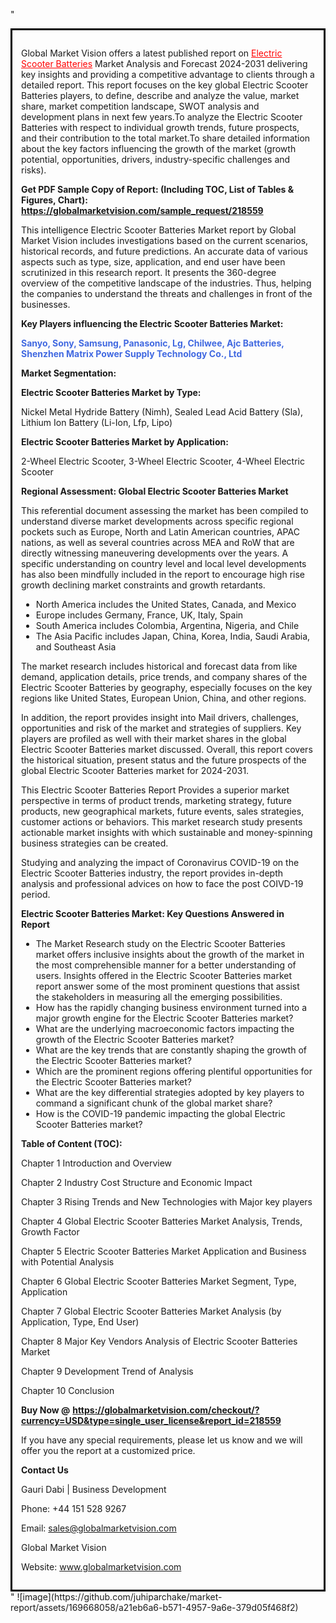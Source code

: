 "<div style='border: 3px solid black; padding: 1em;'>

Global Market Vision offers a latest published report on <a style='color: #ff0000;' href='https://globalmarketvision.com/reports/global-electric-scooter-batteries-market/218559'>Electric Scooter Batteries</a> Market Analysis and Forecast 2024-2031 delivering key insights and providing a competitive advantage to clients through a detailed report. This report focuses on the key global Electric Scooter Batteries players, to define, describe and analyze the value, market share, market competition landscape, SWOT analysis and development plans in next few years.To analyze the Electric Scooter Batteries with respect to individual growth trends, future prospects, and their contribution to the total market.To share detailed information about the key factors influencing the growth of the market (growth potential, opportunities, drivers, industry-specific challenges and risks).

<strong>Get PDF Sample Copy of Report: (Including TOC, List of Tables &amp; Figures, Chart)</strong><strong>: <a style='color: #ff0000;' href='https://globalmarketvision.com/sample_request/218559?utm_source=linkedinPulse&utm_medium=Juhi&utm_campaign=Juhi'><strong>https://globalmarketvision.com/sample_request/218559</strong></a></strong>

This intelligence Electric Scooter Batteries Market report by Global Market Vision includes investigations based on the current scenarios, historical records, and future predictions. An accurate data of various aspects such as type, size, application, and end user have been scrutinized in this research report. It presents the 360-degree overview of the competitive landscape of the industries. Thus, helping the companies to understand the threats and challenges in front of the businesses.

<strong>Key Players influencing the Electric Scooter Batteries Market:</strong>

<strong style='color: #4169e1;'>Sanyo, Sony, Samsung, Panasonic, Lg, Chilwee, Ajc Batteries, Shenzhen Matrix Power Supply Technology Co., Ltd</strong>

<strong>Market Segmentation:</strong>

<strong>Electric Scooter Batteries Market by Type:</strong>

Nickel Metal Hydride Battery (Nimh), Sealed Lead Acid Battery (Sla), Lithium Ion Battery (Li-Ion, Lfp, Lipo)

<strong>Electric Scooter Batteries Market by Application:</strong>

2-Wheel Electric Scooter, 3-Wheel Electric Scooter, 4-Wheel Electric Scooter

<strong>Regional Assessment: Global Electric Scooter Batteries Market</strong>

This referential document assessing the market has been compiled to understand diverse market developments across specific regional pockets such as Europe, North and Latin American countries, APAC nations, as well as several countries across MEA and RoW that are directly witnessing maneuvering developments over the years. A specific understanding on country level and local level developments has also been mindfully included in the report to encourage high rise growth declining market constraints and growth retardants.
<ul>
  <li>North America includes the United States, Canada, and Mexico</li>
  <li>Europe includes Germany, France, UK, Italy, Spain</li>
  <li>South America includes Colombia, Argentina, Nigeria, and Chile</li>
  <li>The Asia Pacific includes Japan, China, Korea, India, Saudi Arabia, and Southeast Asia</li>
</ul>
The market research includes historical and forecast data from like demand, application details, price trends, and company shares of the Electric Scooter Batteries by geography, especially focuses on the key regions like United States, European Union, China, and other regions.

In addition, the report provides insight into Mail drivers, challenges, opportunities and risk of the market and strategies of suppliers. Key players are profiled as well with their market shares in the global Electric Scooter Batteries market discussed. Overall, this report covers the historical situation, present status and the future prospects of the global Electric Scooter Batteries market for 2024-2031.

This Electric Scooter Batteries Report Provides a superior market perspective in terms of product trends, marketing strategy, future products, new geographical markets, future events, sales strategies, customer actions or behaviors. This market research study presents actionable market insights with which sustainable and money-spinning business strategies can be created.

Studying and analyzing the impact of Coronavirus COVID-19 on the Electric Scooter Batteries industry, the report provides in-depth analysis and professional advices on how to face the post COIVD-19 period.

<strong>Electric Scooter Batteries Market: Key Questions Answered in Report</strong>
<ul>
  <li>The Market Research study on the Electric Scooter Batteries market offers inclusive insights about the growth of the market in the most comprehensible manner for a better understanding of users. Insights offered in the Electric Scooter Batteries market report answer some of the most prominent questions that assist the stakeholders in measuring all the emerging possibilities.</li>
  <li>How has the rapidly changing business environment turned into a major growth engine for the Electric Scooter Batteries market?</li>
  <li>What are the underlying macroeconomic factors impacting the growth of the Electric Scooter Batteries market?</li>
  <li>What are the key trends that are constantly shaping the growth of the Electric Scooter Batteries market?</li>
  <li>Which are the prominent regions offering plentiful opportunities for the Electric Scooter Batteries market?</li>
  <li>What are the key differential strategies adopted by key players to command a significant chunk of the global market share?</li>
  <li>How is the COVID-19 pandemic impacting the global Electric Scooter Batteries market?</li>
</ul>
<strong>Table of Content (TOC): </strong>

Chapter 1 Introduction and Overview

Chapter 2 Industry Cost Structure and Economic Impact

Chapter 3 Rising Trends and New Technologies with Major key players

Chapter 4 Global Electric Scooter Batteries Market Analysis, Trends, Growth Factor

Chapter 5 Electric Scooter Batteries Market Application and Business with Potential Analysis

Chapter 6 Global Electric Scooter Batteries Market Segment, Type, Application

Chapter 7 Global Electric Scooter Batteries Market Analysis (by Application, Type, End User)

Chapter 8 Major Key Vendors Analysis of Electric Scooter Batteries Market

Chapter 9 Development Trend of Analysis

Chapter 10 Conclusion

<strong>Buy Now @</strong> <strong><a style='color: #ff0000;' href='https://globalmarketvision.com/checkout/?currency=USD&type=single_user_license&report_id=218559?utm_source=linkedinPulse&utm_medium=Juhi&utm_campaign=Juhi'>https://globalmarketvision.com/checkout/?currency=USD&type=single_user_license&report_id=218559</a></strong>

If you have any special requirements, please let us know and we will offer you the report at a customized price.

<strong>Contact Us</strong>

Gauri Dabi | Business Development

Phone: +44 151 528 9267

Email: <a href='mailto:sales@globalmarketvision.com'>sales@globalmarketvision.com</a>

Global Market Vision

Website: <a href='http://www.globalmarketvision.com'>www.globalmarketvision.com</a>

</div>"
![image](https://github.com/juhiparchake/market-report/assets/169668058/a21eb6a6-b571-4957-9a6e-379d05f468f2)
